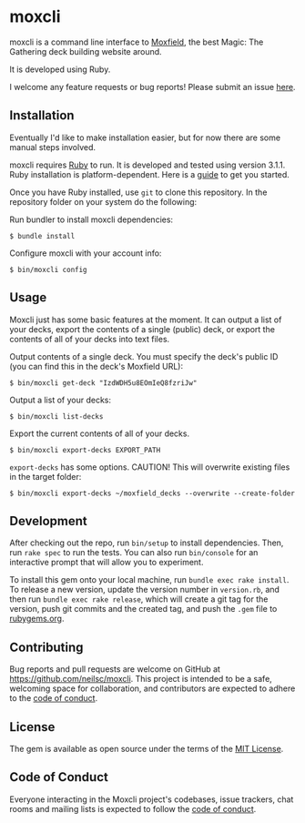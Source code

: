 # moxcli

moxcli is a command line interface to [Moxfield](https://www.moxfield.com), the best Magic: The Gathering deck building website around.

It is developed using Ruby.

I welcome any feature requests or bug reports! Please submit an issue [here](https://github.com/NeilsC/moxcli/issues).

## Installation

Eventually I'd like to make installation easier, but for now there are some manual steps involved.

moxcli requires [Ruby](https://www.ruby-lang.org/en/) to run. It is developed and tested using version 3.1.1. Ruby installation is platform-dependent. Here is a [guide](https://www.ruby-lang.org/en/documentation/installation/) to get you started.

Once you have Ruby installed, use `git` to clone this repository. In the repository folder on your system do the following:

Run bundler to install moxcli dependencies:

    $ bundle install

Configure moxcli with your account info:

    $ bin/moxcli config

## Usage

Moxcli just has some basic features at the moment. It can output a list of your decks, export the contents of a single (public) deck, or export the contents of all of your decks into text files.

Output contents of a single deck. You must specify the deck's public ID (you can find this in the deck's Moxfield URL):

    $ bin/moxcli get-deck "IzdWDH5u8EOmIeQ8fzriJw"

Output a list of your decks:

    $ bin/moxcli list-decks

Export the current contents of all of your decks.

    $ bin/moxcli export-decks EXPORT_PATH

`export-decks` has some options. CAUTION! This will overwrite existing files in the target folder:

    $ bin/moxcli export-decks ~/moxfield_decks --overwrite --create-folder

## Development

After checking out the repo, run `bin/setup` to install dependencies. Then, run `rake spec` to run the tests. You can also run `bin/console` for an interactive prompt that will allow you to experiment.

To install this gem onto your local machine, run `bundle exec rake install`. To release a new version, update the version number in `version.rb`, and then run `bundle exec rake release`, which will create a git tag for the version, push git commits and the created tag, and push the `.gem` file to [rubygems.org](https://rubygems.org).

## Contributing

Bug reports and pull requests are welcome on GitHub at https://github.com/neilsc/moxcli. This project is intended to be a safe, welcoming space for collaboration, and contributors are expected to adhere to the [code of conduct](https://github.com/neilsc/moxcli/blob/master/CODE_OF_CONDUCT.md).

## License

The gem is available as open source under the terms of the [MIT License](https://opensource.org/licenses/MIT).

## Code of Conduct

Everyone interacting in the Moxcli project's codebases, issue trackers, chat rooms and mailing lists is expected to follow the [code of conduct](https://github.com/neilsc/moxcli/blob/master/CODE_OF_CONDUCT.md).
